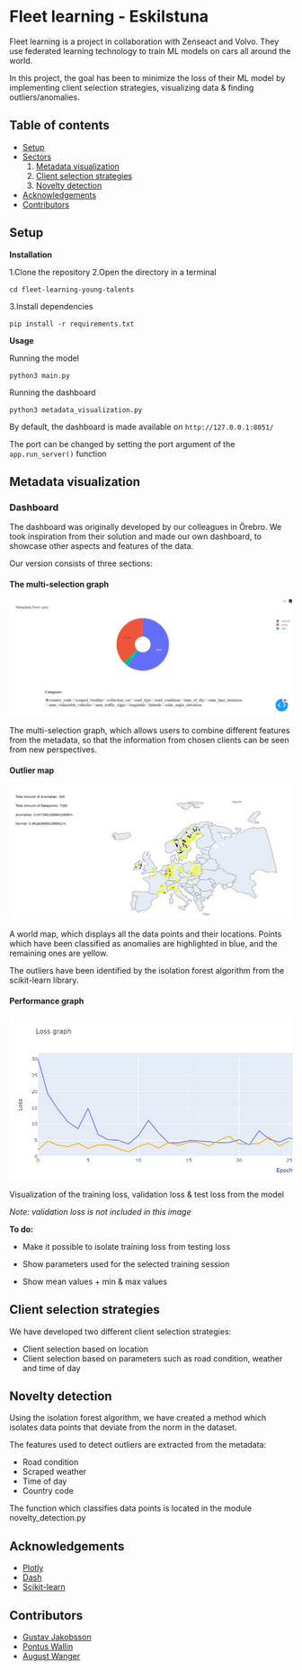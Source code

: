 # Fleet learning - Eskilstuna

Fleet learning is a project in collaboration with Zenseact and Volvo. They use federated learning technology to train ML models on cars all around the world.

In this project, the goal has been to minimize the loss of their ML model by implementing client selection strategies, visualizing data & finding outliers/anomalies.

## Table of contents

- [ Setup ](#setup)
- [ Sectors ]()
    1. [ Metadata visualization ](#metadata-visualization)
    2. [ Client selection strategies ](#selection)
    3. [ Novelty detection ](#outliers)
- [ Acknowledgements ](#acknowledgements)
- [ Contributors ](#contributors)

## Setup

**Installation**

1.Clone the repository
2.Open the directory in a terminal

    cd fleet-learning-young-talents

3.Install dependencies
    
    pip install -r requirements.txt

**Usage**

Running the model

    python3 main.py

Running the dashboard

    python3 metadata_visualization.py

By default, the dashboard is made available on `http://127.0.0.1:8051/`

The port can be changed by setting the port argument of the `app.run_server()` function

## Metadata visualization

### Dashboard 

The dashboard was originally developed by our colleagues in Örebro. We took inspiration from their solution and made our own dashboard, to showcase other aspects and features of the data.

Our version consists of three sections:

#### The multi-selection graph

![Multi selection graph](images/multi-selection-graph.png)

The multi-selection graph, which allows users to combine different features from the metadata, so that the information from chosen clients can be seen from new perspectives.

#### Outlier map

![Outlier map](images/anomaly-map.png)

A world map, which displays all the data points and their locations. Points which have been classified as anomalies are highlighted in blue, and the remaining ones are yellow.

The outliers have been identified by the isolation forest algorithm from the scikit-learn library.



#### Performance graph 

![Performance graph](images/loss-graph.png)

Visualization of the training loss, validation loss & test loss from the model

*Note: validation loss is not included in this image*

**To do:**

- Make it possible to isolate training loss from testing loss

- Show parameters used for the selected training session

- Show mean values + min & max values

## Client selection strategies

We have developed two different client selection strategies:

- Client selection based on location
- Client selection based on parameters such as road condition, weather and time of day

## Novelty detection

Using the isolation forest algorithm, we have created a method which isolates data points that deviate from the norm in the dataset. 

The features used to detect outliers are extracted from the metadata:

- Road condition
- Scraped weather
- Time of day
- Country code

The function which classifies data points is located in the module novelty_detection.py

## Acknowledgements

* [Plotly](https://plotly.com/)
* [Dash](https://dash.plotly.com/)
* [Scikit-learn](https://flexbox.malven.co/)

## Contributors

* [Gustav Jakobsson](https://github.com/gusjak251)
* [Pontus Wallin](https://github.com/PontusWallin1)
* [August Wanger](https://github.com/AugustWanger)